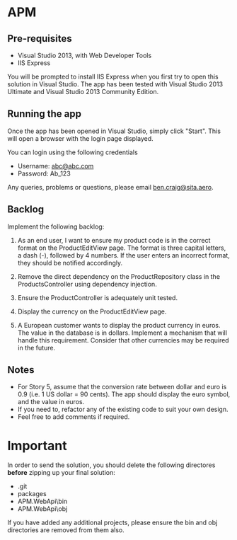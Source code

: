 # APM

## Pre-requisites

- Visual Studio 2013, with Web Developer Tools
- IIS Express

You will be prompted to install IIS Express when you first try to open this solution in Visual Studio. The app has been tested with Visual Studio 2013 Ultimate and Visual Studio 2013 Community Edition.

## Running the app

Once the app has been opened in Visual Studio, simply click "Start". This will open a browser with the login page displayed.

You can login using the following credentials

- Username:    abc@abc.com
- Password:    Ab_123

Any queries, problems or questions, please email ben.craig@sita.aero.

## Backlog

Implement the following backlog:

1. As an end user, I want to ensure my product code is in the correct format on the ProductEditView page. The format is three capital letters, a dash (-), followed by 4 numbers. If the user enters an incorrect format, they should be notified accordingly.

2. Remove the direct dependency on the ProductRepository class in the ProductsController using dependency injection. 

3. Ensure the ProductController is adequately unit tested. 

4. Display the currency on the ProductEditView page.

5. A European customer wants to display the product currency in euros. The value in the database is in dollars. Implement a mechanism that will handle this requirement. Consider that other currencies may be required in the future.


## Notes

- For Story 5, assume that the conversion rate between dollar and euro is 0.9 (i.e. 1 US dollar = 90 cents). The app should display the euro symbol, and the value in euros.
- If you need to, refactor any of the existing code to suit your own design.
- Feel free to add comments if required.


# Important

In order to send the solution, you should delete the following directores **before** zipping up your final solution:

- .git
- packages
- APM.WebApi\bin
- APM.WebApi\obj

If you have added any additional projects, please ensure the bin and obj directories are removed from them also.
